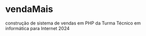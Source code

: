 # vendaMais
construção de sistema de vendas em PHP da Turma Técnico em informática para Internet 2024
